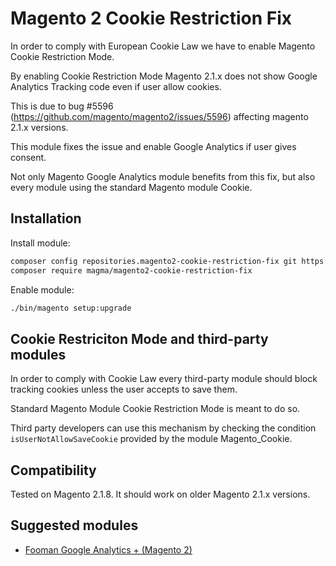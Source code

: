 # Magento 2 Cookie Restriction Fix

In order to comply with European Cookie Law we have to enable Magento Cookie Restriction Mode.

By enabling Cookie Restriction Mode Magento 2.1.x does not show Google Analytics Tracking code even if user allow cookies.

This is due to bug #5596 (<https://github.com/magento/magento2/issues/5596>) affecting magento 2.1.x versions.

This module fixes the issue and enable Google Analytics if user gives consent.

Not only Magento Google Analytics module benefits from this fix, but also every module using the standard Magento module Cookie.

## Installation

Install module:

```bash
composer config repositories.magento2-cookie-restriction-fix git https://github.com/magma/magento2-cookie-restriction-fix.git
composer require magma/magento2-cookie-restriction-fix
```

Enable module:

```bash
./bin/magento setup:upgrade
```


## Cookie Restriciton Mode and third-party modules

In order to comply with Cookie Law every third-party module should block tracking cookies unless the user accepts to save them.

Standard Magento Module Cookie Restriction Mode is meant to do so.

Third party developers can use this mechanism by checking the condition `isUserNotAllowSaveCookie` provided by the module Magento_Cookie.

## Compatibility

Tested on Magento 2.1.8.
It should work on older Magento 2.1.x versions.

## Suggested modules

* [Fooman Google Analytics + (Magento 2)](https://marketplace.magento.com/fooman-googleanalyticsplus-m2.html)
